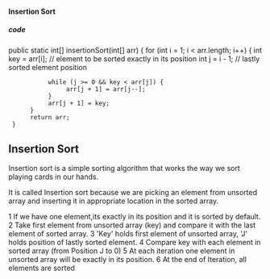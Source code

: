#### Insertion Sort
##### code
 public static int[] insertionSort(int[] arr) 
     {
          for (int i = 1; i < arr.length; i++) 
          {
               int key = arr[i]; // element to be sorted exactly in its position
               int j = i - 1; // lastly sorted element position

               while (j >= 0 && key < arr[j]) {
                    arr[j + 1] = arr[j--];
               }
               arr[j + 1] = key;
          }
          return arr;
     }
     

## Insertion Sort

Insertion sort is a simple sorting algorithm that works the way we sort playing cards in our hands.

It is called Insertion sort because we are picking an element from unsorted array and 
inserting it in appropriate location in the sorted array.

1 If we have one element,its exactly in its position and it is sorted by default.
2 Take first element from unsorted array (key) and compare it with the last element of sorted array.
3 'Key' holds first element of unsorted array, 'J' holds position of lastly sorted element.
4 Compare key with each element in sorted array (from Position J to 0)
5 At each iteration one element in unsorted array will be exactly in its position.
6 At the end of Iteration, all elements are sorted
